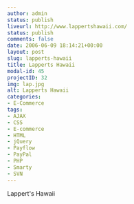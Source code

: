 ```yaml
---
author: admin
status: publish
liveurl: http://www.lappertshawaii.com/
status: publish
comments: false
date: 2006-06-09 18:14:21+00:00
layout: post
slug: lapperts-hawaii
title: Lapperts Hawaii
modal-id: 45
projectID: 32
img: lap.jpg
alt: Lapperts Hawaii
categories:
- E-Commerce
tags:
- AJAX
- CSS
- E-commerce
- HTML
- jQuery
- Payflow
- PayPal
- PHP
- Smarty
- SVN
---
```

Lappert's Hawaii
